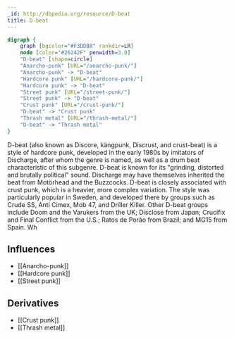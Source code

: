 ```yaml
---
_id: http://dbpedia.org/resource/D-beat
title: D-beat
---
```


```dot
digraph {
	graph [bgcolor="#F3DDB8" rankdir=LR]
	node [color="#26242F" penwidth=3.0]
	"D-beat" [shape=circle]
	"Anarcho-punk" [URL="/anarcho-punk/"]
	"Anarcho-punk" -> "D-beat"
	"Hardcore punk" [URL="/hardcore-punk/"]
	"Hardcore punk" -> "D-beat"
	"Street punk" [URL="/street-punk/"]
	"Street punk" -> "D-beat"
	"Crust punk" [URL="/crust-punk/"]
	"D-beat" -> "Crust punk"
	"Thrash metal" [URL="/thrash-metal/"]
	"D-beat" -> "Thrash metal"
}
```

D-beat (also known as Discore, kängpunk, Discrust, and crust-beat) is a style of hardcore punk, developed in the early 1980s by imitators of Discharge, after whom the genre is named, as well as a drum beat characteristic of this subgenre. D-beat is known for its "grinding, distorted and brutally political" sound. Discharge may have themselves inherited the beat from Motörhead and the Buzzcocks. D-beat is closely associated with crust punk, which is a heavier, more complex variation. The style was particularly popular in Sweden, and developed there by groups such as Crude SS, Anti Cimex, Mob 47, and Driller Killer. Other D-beat groups include Doom and the Varukers from the UK; Disclose from Japan; Crucifix and Final Conflict from the U.S.; Ratos de Porão from Brazil; and MG15 from Spain. Wh

## Influences
- [[Anarcho-punk]]
- [[Hardcore punk]]
- [[Street punk]]

## Derivatives
- [[Crust punk]]
- [[Thrash metal]]
